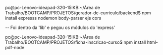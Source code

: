 pc@pc-Lenovo-ideapad-320-15IKB:~/Área de Trabalho/BOOTCAMP/PROJETOS/gerador-de-curriculo/backend$ npm install expresss nodemon body-parser ejs cors

-- Foi dentro da 'lib' e pegou os módulos do 'express'

pc@pc-Lenovo-ideapad-320-15IKB:~/Área de Trabalho/BOOTCAMP/PROJETOS/ficha-inscricao-curso$ npm install html-pdf-node